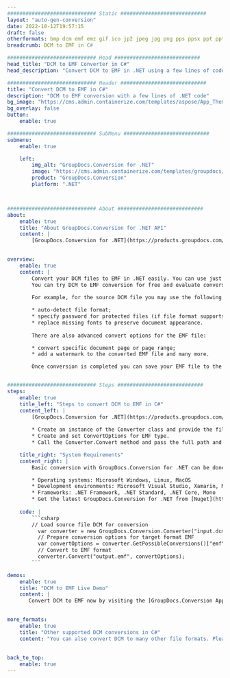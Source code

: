 ```yaml
---
############################# Static ############################
layout: "auto-gen-conversion"
date: 2022-10-12T19:57:15
draft: false
otherformats: bmp dcm emf emz gif ico jp2 jpeg jpg png pps ppsx ppt pptx psb psd svg svgz tga tif tiff webp wmf wmz
breadcrumb: DCM to EMF in C#

############################# Head ############################
head_title: "DCM to EMF Converter in C#"
head_description: "Convert DCM to EMF in .NET using a few lines of code. Use the GroupDocs Document Conversion API to convert over 160 file formats."

############################# Header ############################
title: "Convert DCM to EMF in C#"
description: "DCM to EMF conversion with a few lines of .NET code"
bg_image: "https://cms.admin.containerize.com/templates/aspose/App_Themes/V3/images/bg/header1.png"
bg_overlay: false
button:
    enable: true

############################# SubMenu ############################
submenu:
    enable: true

    left:
        img_alt: "GroupDocs.Conversion for .NET"
        image: "https://cms.admin.containerize.com/templates/groupdocs/images/product-logos/90x90-noborder/groupdocs-conversion-net.png"
        product: "GroupDocs.Conversion"
        platform: ".NET"



############################# About ############################
about:
    enable: true
    title: "About GroupDocs.Conversion for .NET API"
    content: |
        [GroupDocs.Conversion for .NET](https://products.groupdocs.com/conversion/net/) can be used to convert Microsoft Word, Excel, PowerPoint, PDF, Visio and other formats. GroupDocs.Conversion is a standalone API that is suitable for back-end and internal systems where high performance is required. It does not depend on any software such as Microsoft or Open Office.
    

overview:
    enable: true
    content: |
        Convert your DCM files to EMF in .NET easily. You can use just a couple of C# code lines in any platform of your choice like - Windows, Linux, macOS.
        You can try DCM to EMF conversion for free and evaluate conversion results quality.  Along with simple file conversion scenarios you can try more advanced options for loading source DCM file and for saving output EMF result. 
        
        For example, for the source DCM file you may use the following load options:

        * auto-detect file format;
        * specify password for protected files (if file format supports it);
        * replace missing fonts to preserve document appearance.
        
        There are also advanced convert options for the EMF file:

        * convert specific document page or page range;
        * add a watermark to the converted EMF file and many more.

        Once conversion is completed you can save your EMF file to the local file path or any third-party storage like FTP, Amazon S3, Google Drive, Dropbox etc. Please note - to convert DCM to EMF there is no need for any additional software installed - like MS Office, Open Office, Adobe Acrobat Reader etc.


############################# Steps ############################
steps:
    enable: true
    title_left: "Steps to convert DCM to EMF in C#"
    content_left: |
        [GroupDocs.Conversion for .NET](https://products.groupdocs.com/conversion/net/) makes it easy for developers to convert a DCM file to EMF with a few lines of code.
        
        * Create an instance of the Converter class and provide the file DCM with the full path
        * Create and set ConvertOptions for EMF type.
        * Call the Converter.Convert method and pass the full path and format (EMF) as a parameter

    title_right: "System Requirements"
    content_right: |
        Basic conversion with GroupDocs.Conversion for .NET can be done in just a few simple steps. Our APIs are supported on all major platforms and operating systems. Before executing the code below, make sure you have the following prerequisites installed on your system.

        * Operating systems: Microsoft Windows, Linux, MacOS
        * Development environments: Microsoft Visual Studio, Xamarin, MonoDevelop
        * Frameworks: .NET Framework, .NET Standard, .NET Core, Mono
        * Get the latest GroupDocs.Conversion for .NET from [Nuget](https://www.nuget.org/packages/groupdocs.conversion)
         
    code: |
        ```csharp    
        // Load source file DCM for conversion
          var converter = new GroupDocs.Conversion.Converter("input.dcm");
          // Prepare conversion options for target format EMF
          var convertOptions = converter.GetPossibleConversions()["emf"].ConvertOptions;
          // Convert to EMF format
          converter.Convert("output.emf", convertOptions);
        ```

demos:
    enable: true
    title: "DCM to EMF Live Demo"
    content: |
       Convert DCM to EMF now by visiting the [GroupDocs.Conversion App](https://products.groupdocs.app/conversion/family) website. Online demo has the following advantages
          

more_formats:
    enable: true
    title: "Other supported DCM conversions in C#"
    content: "You can also convert DCM to many other file formats. Please see the list below."
       
       
back_to_top:
    enable: true
---
```

